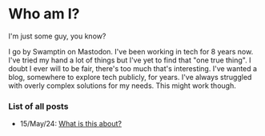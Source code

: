 # Who am I?

I'm just some guy, you know? 

I go by Swamptin on Mastodon. I've been working in tech for 8 years now. I've 
tried my hand a lot of things but I've yet to find that "one true thing". I
doubt I ever will to be fair, there's too much that's interesting. I've wanted a
blog, somewhere to explore tech publicly, for years. I've always struggled with
overly complex solutions for my needs. This might work though.

### List of all posts

- 15/May/24: [What is this about?](goals.md)
